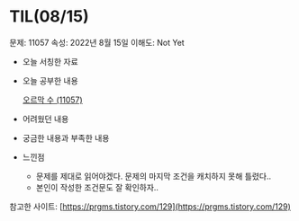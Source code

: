# TIL(08/15)

문제: 11057
속성: 2022년 8월 15일
이해도: Not Yet

- 오늘 서칭한 자료
- 오늘 공부한 내용
    
    [오르막 수 (11057)](https://www.notion.so/11057-48c35a9cdec446eb967e3d6b94e3229a)
    
- 어려웠던 내용
- 궁금한 내용과 부족한 내용
- 느낀점
    - 문제를 제대로 읽어야겠다. 문제의 마지막 조건을 캐치하지 못해 틀렸다..
    - 본인이 작성한 조건문도 잘 확인하자..

참고한 사이트: [https://prgms.tistory.com/129](https://prgms.tistory.com/129)